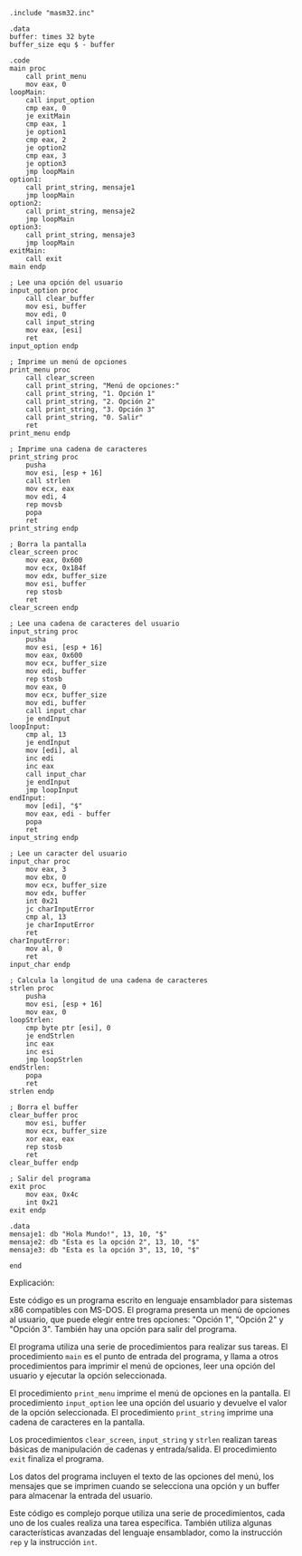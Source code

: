 ```
.include "masm32.inc"

.data
buffer: times 32 byte
buffer_size equ $ - buffer

.code
main proc
    call print_menu
    mov eax, 0
loopMain:
    call input_option
    cmp eax, 0
    je exitMain
    cmp eax, 1
    je option1
    cmp eax, 2
    je option2
    cmp eax, 3
    je option3
    jmp loopMain
option1:
    call print_string, mensaje1
    jmp loopMain
option2:
    call print_string, mensaje2
    jmp loopMain
option3:
    call print_string, mensaje3
    jmp loopMain
exitMain:
    call exit
main endp

; Lee una opción del usuario
input_option proc
    call clear_buffer
    mov esi, buffer
    mov edi, 0
    call input_string
    mov eax, [esi]
    ret
input_option endp

; Imprime un menú de opciones
print_menu proc
    call clear_screen
    call print_string, "Menú de opciones:"
    call print_string, "1. Opción 1"
    call print_string, "2. Opción 2"
    call print_string, "3. Opción 3"
    call print_string, "0. Salir"
    ret
print_menu endp

; Imprime una cadena de caracteres
print_string proc
    pusha
    mov esi, [esp + 16]
    call strlen
    mov ecx, eax
    mov edi, 4
    rep movsb
    popa
    ret
print_string endp

; Borra la pantalla
clear_screen proc
    mov eax, 0x600
    mov ecx, 0x184f
    mov edx, buffer_size
    mov esi, buffer
    rep stosb
    ret
clear_screen endp

; Lee una cadena de caracteres del usuario
input_string proc
    pusha
    mov esi, [esp + 16]
    mov eax, 0x600
    mov ecx, buffer_size
    mov edi, buffer
    rep stosb
    mov eax, 0
    mov ecx, buffer_size
    mov edi, buffer
    call input_char
    je endInput
loopInput:
    cmp al, 13
    je endInput
    mov [edi], al
    inc edi
    inc eax
    call input_char
    je endInput
    jmp loopInput
endInput:
    mov [edi], "$"
    mov eax, edi - buffer
    popa
    ret
input_string endp

; Lee un caracter del usuario
input_char proc
    mov eax, 3
    mov ebx, 0
    mov ecx, buffer_size
    mov edx, buffer
    int 0x21
    jc charInputError
    cmp al, 13
    je charInputError
    ret
charInputError:
    mov al, 0
    ret
input_char endp

; Calcula la longitud de una cadena de caracteres
strlen proc
    pusha
    mov esi, [esp + 16]
    mov eax, 0
loopStrlen:
    cmp byte ptr [esi], 0
    je endStrlen
    inc eax
    inc esi
    jmp loopStrlen
endStrlen:
    popa
    ret
strlen endp

; Borra el buffer
clear_buffer proc
    mov esi, buffer
    mov ecx, buffer_size
    xor eax, eax
    rep stosb
    ret
clear_buffer endp

; Salir del programa
exit proc
    mov eax, 0x4c
    int 0x21
exit endp

.data
mensaje1: db "Hola Mundo!", 13, 10, "$"
mensaje2: db "Esta es la opción 2", 13, 10, "$"
mensaje3: db "Esta es la opción 3", 13, 10, "$"

end
```

Explicación:

Este código es un programa escrito en lenguaje ensamblador para sistemas x86 compatibles con MS-DOS. El programa presenta un menú de opciones al usuario, que puede elegir entre tres opciones: "Opción 1", "Opción 2" y "Opción 3". También hay una opción para salir del programa.

El programa utiliza una serie de procedimientos para realizar sus tareas. El procedimiento `main` es el punto de entrada del programa, y llama a otros procedimientos para imprimir el menú de opciones, leer una opción del usuario y ejecutar la opción seleccionada.

El procedimiento `print_menu` imprime el menú de opciones en la pantalla. El procedimiento `input_option` lee una opción del usuario y devuelve el valor de la opción seleccionada. El procedimiento `print_string` imprime una cadena de caracteres en la pantalla.

Los procedimientos `clear_screen`, `input_string` y `strlen` realizan tareas básicas de manipulación de cadenas y entrada/salida. El procedimiento `exit` finaliza el programa.

Los datos del programa incluyen el texto de las opciones del menú, los mensajes que se imprimen cuando se selecciona una opción y un buffer para almacenar la entrada del usuario.

Este código es complejo porque utiliza una serie de procedimientos, cada uno de los cuales realiza una tarea específica. También utiliza algunas características avanzadas del lenguaje ensamblador, como la instrucción `rep` y la instrucción `int`.
